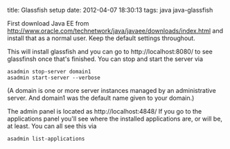 title: Glassfish setup
date: 2012-04-07 18:30:13
tags: java java-glassfish

First download Java EE from http://www.oracle.com/technetwork/java/javaee/downloads/index.html and install that as a normal user. Keep the default settings throughout. 

This will install glassfish and you can go to http://localhost:8080/ to see glassfinsh once that's finished. You can stop and start the server via

    asadmin stop-server domain1
    asadmin start-server --verbose

(A domain is one or more server instances managed by an administrative server. And domain1 was the default name given to your domain.)

The admin panel is located as http://localhost:4848/ If you go to the applications panel you'll see where the installed applications are, or will be, at least. You can all see this via

    asadmin list-applications
